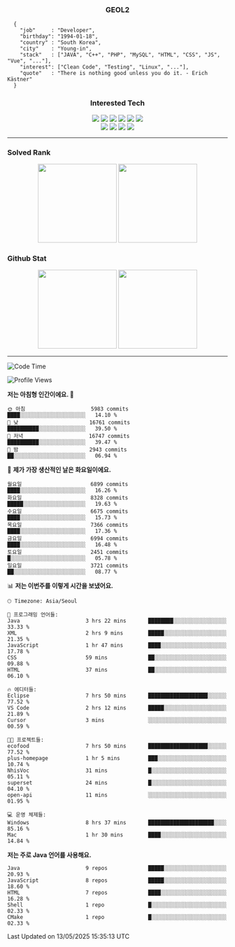 <div align="center">

  ### GEOL2
</div>

```
  {
    "job"     : "Developer",
    "birthday": "1994-01-18",
    "country" : "South Korea",
    "city"    : "Young-in",
    "stack"   : ["JAVA", "C++", "PHP", "MySQL", "HTML", "CSS", "JS", "Vue", "..."],
    "interest": ["Clean Code", "Testing", "Linux", "..."], 
    "quote"   : "There is nothing good unless you do it. - Erich Kästner"
  }
  ```
  
<div align="center">
  
  ### Interested Tech
  
  <img src="https://img.shields.io/badge/Laravel-F05340?style=flat-square&logo=Laravel&logoColor=white">
  <img src="https://img.shields.io/badge/SpringBoot-6DB33F?style=flat-square&logo=SpringBoot&logoColor=white">
  <img src="https://img.shields.io/badge/-NestJs-ea2845?style=flat-square&logo=nestjs&logoColor=white">
  <img src="https://img.shields.io/badge/Express-000000?style=flat-square&logo=Express&logoColor=white">
  <img src="https://img.shields.io/badge/Three.js-000000?style=flat-square&logo=Three.js&logoColor=white">
  <img src="https://img.shields.io/badge/OpenAI-%23412991?style=flat-square&logo=openai&logoColor=white">
  <br>
  <img src="https://img.shields.io/badge/Java-ED8B00?style=flat-square&logo=openjdk&logoColor=white">
  <img src="https://img.shields.io/badge/JavaScript-F7DF1E?style=flat-square&logo=JavaScript&logoColor=black">
  <img src="https://img.shields.io/badge/TypeScript-007acc?style=flat-square&logo=TypeScript&logoColor=black">
  <img src="https://img.shields.io/badge/MySQL-4479A1?style=flat-square&logo=mysql&logoColor=white"><br>

</div>

------------

  ### Solved Rank
  
  <div align="center">
    <img height="180em" src="https://mazassumnida.wtf/api/v2/generate_badge?boj=geol2">
    <img height="180em" src="https://leetcard.jacoblin.cool/Geol2?theme=light&font=Gugi&border=0&radius=20">
  </div>
  
  ### Github Stat 
  <div align="center">
    <img height="180em" src="https://github-readme-stats-git-masterrstaa-rickstaa.vercel.app/api?username=geol2&show_icons=true&theme=dark">
    <img height="180em" src="https://github-readme-stats-git-masterrstaa-rickstaa.vercel.app/api/top-langs/?username=geol2&show_icons=true&hide=css,scss,html&layout=compact&theme=dark&count_private=true&langs_count=8">
  </div>
  
------------
<!--START_SECTION:waka-->
![Code Time](http://img.shields.io/badge/Code%20Time-4%2C125%20hrs%2044%20mins-blue)

![Profile Views](http://img.shields.io/badge/Profile%20Views-0-blue)

**저는 아침형 인간이에요. 🐤** 

```text
🌞 아침                     5983 commits        ████░░░░░░░░░░░░░░░░░░░░░   14.10 % 
🌆 낮　                     16761 commits       ██████████░░░░░░░░░░░░░░░   39.50 % 
🌃 저녁                     16747 commits       ██████████░░░░░░░░░░░░░░░   39.47 % 
🌙 밤　                     2943 commits        ██░░░░░░░░░░░░░░░░░░░░░░░   06.94 % 
```
📅 **제가 가장 생산적인 날은 화요일이에요.** 

```text
월요일                      6899 commits        ████░░░░░░░░░░░░░░░░░░░░░   16.26 % 
화요일                      8328 commits        █████░░░░░░░░░░░░░░░░░░░░   19.63 % 
수요일                      6675 commits        ████░░░░░░░░░░░░░░░░░░░░░   15.73 % 
목요일                      7366 commits        ████░░░░░░░░░░░░░░░░░░░░░   17.36 % 
금요일                      6994 commits        ████░░░░░░░░░░░░░░░░░░░░░   16.48 % 
토요일                      2451 commits        █░░░░░░░░░░░░░░░░░░░░░░░░   05.78 % 
일요일                      3721 commits        ██░░░░░░░░░░░░░░░░░░░░░░░   08.77 % 
```


📊 **저는 이번주를 이렇게 시간을 보냈어요.** 

```text
🕑︎ Timezone: Asia/Seoul

💬 프로그래밍 언어들: 
Java                     3 hrs 22 mins       ████████░░░░░░░░░░░░░░░░░   33.33 % 
XML                      2 hrs 9 mins        █████░░░░░░░░░░░░░░░░░░░░   21.35 % 
JavaScript               1 hr 47 mins        ████░░░░░░░░░░░░░░░░░░░░░   17.78 % 
CSS                      59 mins             ██░░░░░░░░░░░░░░░░░░░░░░░   09.88 % 
HTML                     37 mins             ██░░░░░░░░░░░░░░░░░░░░░░░   06.10 % 

🔥 에디터들: 
Eclipse                  7 hrs 50 mins       ███████████████████░░░░░░   77.52 % 
VS Code                  2 hrs 12 mins       █████░░░░░░░░░░░░░░░░░░░░   21.89 % 
Cursor                   3 mins              ░░░░░░░░░░░░░░░░░░░░░░░░░   00.59 % 

🐱‍💻 프로젝트들: 
ecofood                  7 hrs 50 mins       ███████████████████░░░░░░   77.52 % 
plus-homepage            1 hr 5 mins         ███░░░░░░░░░░░░░░░░░░░░░░   10.74 % 
NhisVoc                  31 mins             █░░░░░░░░░░░░░░░░░░░░░░░░   05.11 % 
superset                 24 mins             █░░░░░░░░░░░░░░░░░░░░░░░░   04.10 % 
open-api                 11 mins             ░░░░░░░░░░░░░░░░░░░░░░░░░   01.95 % 

💻 운영 체제들: 
Windows                  8 hrs 37 mins       █████████████████████░░░░   85.16 % 
Mac                      1 hr 30 mins        ████░░░░░░░░░░░░░░░░░░░░░   14.84 % 
```

**저는 주로 Java 언어를 사용해요.** 

```text
Java                     9 repos             █████░░░░░░░░░░░░░░░░░░░░   20.93 % 
JavaScript               8 repos             █████░░░░░░░░░░░░░░░░░░░░   18.60 % 
HTML                     7 repos             ████░░░░░░░░░░░░░░░░░░░░░   16.28 % 
Shell                    1 repo              █░░░░░░░░░░░░░░░░░░░░░░░░   02.33 % 
CMake                    1 repo              █░░░░░░░░░░░░░░░░░░░░░░░░   02.33 % 
```




 Last Updated on 13/05/2025 15:35:13 UTC
<!--END_SECTION:waka-->

<div align="center">
  
  <!-- [![Hits](https://hits.seeyoufarm.com/api/count/incr/badge.svg?url=https%3A%2F%2Fgithub.com%2Fgeol2&count_bg=%2379C83D&title_bg=%23555555&icon=myspace.svg&icon_color=%23E7E7E7&title=hits&edge_flat=false)](https://hits.seeyoufarm.com) -->
  
</div>

<!--
**Geol2/Geol2** is a ✨ _special_ ✨ repository because its `README.md` (this file) appears on your GitHub profile.

Here are some ideas to get you started:
- 🔭 I’m currently working on ...
- 🌱 I’m currently learning ...
- 👯 I’m looking to collaborate on ...
- 🤔 I’m looking for help with ...
- 💬 Ask me about ...
- 📫 How to reach me: ...
- 😄 Pronouns: ...
- ⚡ Fun fact: ...
-->
